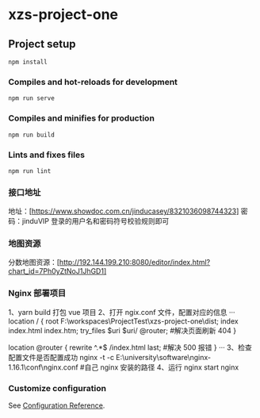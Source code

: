 # xzs-project-one

## Project setup

```
npm install
```

### Compiles and hot-reloads for development

```
npm run serve
```

### Compiles and minifies for production

```
npm run build
```

### Lints and fixes files

```
npm run lint
```

### 接口地址

地址：[https://www.showdoc.com.cn/jinducasey/8321036098744323]
密码：jinduVIP
登录的用户名和密码符号校验规则即可

### 地图资源

分数地图资源：[http://192.144.199.210:8080/editor/index.html?chart_id=7Ph0yZtNoJ1JhGD1]

### Nginx 部署项目

1、yarn build 打包 vue 项目
2、打开 ngix.conf 文件，配置对应的信息
···
location / {
root F:\workspaces\ProjectTest\xzs-project-one\dist;
index index.html index.htm;
try_files $uri $uri/ @router; #解决页面刷新 404
}

location @router {
rewrite ^.\*$ /index.html last; #解决 500 报错
}
···
3、检查配置文件是否配置成功
nginx -t -c E:\university\software\nginx-1.16.1\conf\nginx.conf #自己 nginx 安装的路径
4、运行 nginx
start nginx

### Customize configuration

See [Configuration Reference](https://cli.vuejs.org/config/).
